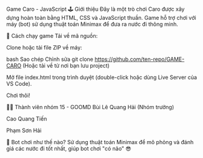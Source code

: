 Game Caro - JavaScript
🕹️ Giới thiệu
Đây là một trò chơi Caro được xây dựng hoàn toàn bằng HTML, CSS và JavaScript thuần. Game hỗ trợ chơi với máy (bot) sử dụng thuật toán Minimax để đưa ra nước đi thông minh.

🚀 Cách chạy game
Tải về mã nguồn:

Clone hoặc tải file ZIP về máy:

bash
Sao chép
Chỉnh sửa
git clone https://github.com/ten-repo/GAME-CARO
(Hoặc tải về từ nơi bạn lưu project)

Mở file index.html trong trình duyệt (double-click hoặc dùng Live Server của VS Code).

Chơi thôi!

👨‍💻 Thành viên nhóm 15 - GOOMD
Bùi Lê Quang Hải (Nhóm trưởng)

Cao Quang Tiến

Phạm Sơn Hải

🤖 Bot chơi như thế nào?
Sử dụng thuật toán Minimax để mô phỏng và đánh giá các nước đi tốt nhất, giúp bot chơi "có não" 😎
